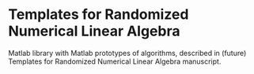 # Templates for Randomized Numerical Linear Algebra
 Matlab library with Matlab prototypes of algorithms, described in (future) Templates for Randomized Numerical Linear Algebra manuscript.


